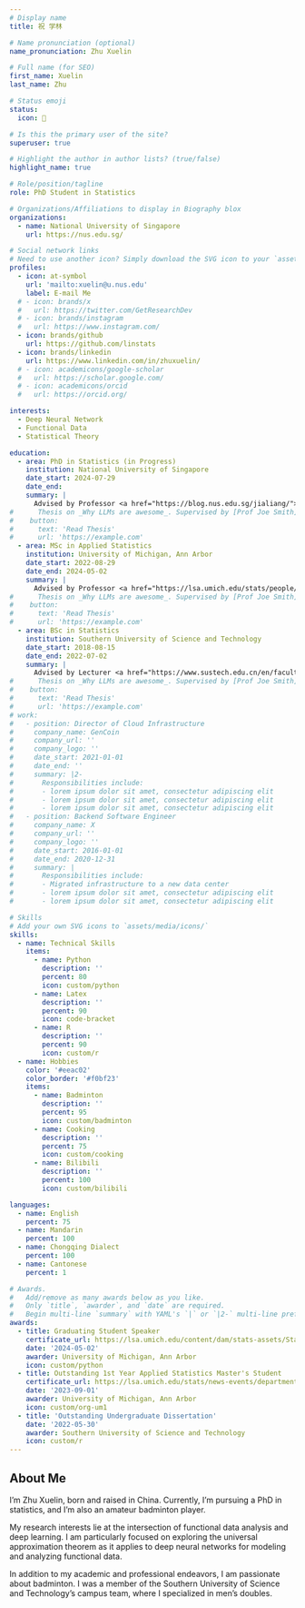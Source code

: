 ```yaml
---
# Display name
title: 祝 学林

# Name pronunciation (optional)
name_pronunciation: Zhu Xuelin

# Full name (for SEO)
first_name: Xuelin
last_name: Zhu

# Status emoji
status:
  icon: 🏸

# Is this the primary user of the site?
superuser: true

# Highlight the author in author lists? (true/false)
highlight_name: true

# Role/position/tagline
role: PhD Student in Statistics

# Organizations/Affiliations to display in Biography blox
organizations:
  - name: National University of Singapore
    url: https://nus.edu.sg/

# Social network links
# Need to use another icon? Simply download the SVG icon to your `assets/media/icons/` folder.
profiles:
  - icon: at-symbol
    url: 'mailto:xuelin@u.nus.edu'
    label: E-mail Me
  # - icon: brands/x
  #   url: https://twitter.com/GetResearchDev
  # - icon: brands/instagram
  #   url: https://www.instagram.com/
  - icon: brands/github
    url: https://github.com/linstats
  - icon: brands/linkedin
    url: https://www.linkedin.com/in/zhuxuelin/
  # - icon: academicons/google-scholar
  #   url: https://scholar.google.com/
  # - icon: academicons/orcid
  #   url: https://orcid.org/

interests:
  - Deep Neural Network
  - Functional Data
  - Statistical Theory

education:
  - area: PhD in Statistics (in Progress)
    institution: National University of Singapore
    date_start: 2024-07-29
    date_end: 
    summary: |
      Advised by Professor <a href="https://blog.nus.edu.sg/jialiang/">Li Jialiang</a>
#      Thesis on _Why LLMs are awesome_. Supervised by [Prof Joe Smith](https://example.com). Presented papers at 5 IEEE conferences with the contributions being published in 2 Springer journals.
#    button:
#      text: 'Read Thesis'
#      url: 'https://example.com'
  - area: MSc in Applied Statistics
    institution: University of Michigan, Ann Arbor
    date_start: 2022-08-29
    date_end: 2024-05-02
    summary: |
      Advised by Professor <a href="https://lsa.umich.edu/stats/people/faculty/thsing.html">Tailen Hsing</a>
#      Thesis on _Why LLMs are awesome_. Supervised by [Prof Joe Smith](https://example.com). Presented papers at 5 IEEE conferences with the contributions being published in 2 Springer journals.
#    button:
#      text: 'Read Thesis'
#      url: 'https://example.com'
  - area: BSc in Statistics
    institution: Southern University of Science and Technology
    date_start: 2018-08-15
    date_end: 2022-07-02
    summary: |
      Advised by Lecturer <a href="https://www.sustech.edu.cn/en/faculties/xucong.html">Xu Cong</a>
#      Thesis on _Why LLMs are awesome_. Supervised by [Prof Joe Smith](https://example.com). Presented papers at 5 IEEE conferences with the contributions being published in 2 Springer journals.
#    button:
#      text: 'Read Thesis'
#      url: 'https://example.com'
# work:
#   - position: Director of Cloud Infrastructure
#     company_name: GenCoin
#     company_url: ''
#     company_logo: ''
#     date_start: 2021-01-01
#     date_end: ''
#     summary: |2-
#       Responsibilities include:
#       - lorem ipsum dolor sit amet, consectetur adipiscing elit
#       - lorem ipsum dolor sit amet, consectetur adipiscing elit
#       - lorem ipsum dolor sit amet, consectetur adipiscing elit
#   - position: Backend Software Engineer
#     company_name: X
#     company_url: ''
#     company_logo: ''
#     date_start: 2016-01-01
#     date_end: 2020-12-31
#     summary: |
#       Responsibilities include:
#       - Migrated infrastructure to a new data center
#       - lorem ipsum dolor sit amet, consectetur adipiscing elit
#       - lorem ipsum dolor sit amet, consectetur adipiscing elit

# Skills
# Add your own SVG icons to `assets/media/icons/`
skills:
  - name: Technical Skills
    items:
      - name: Python
        description: ''
        percent: 80
        icon: custom/python
      - name: Latex
        description: ''
        percent: 90
        icon: code-bracket
      - name: R
        description: ''
        percent: 90
        icon: custom/r
  - name: Hobbies
    color: '#eeac02'
    color_border: '#f0bf23'
    items:
      - name: Badminton
        description: ''
        percent: 95
        icon: custom/badminton
      - name: Cooking
        description: ''
        percent: 75
        icon: custom/cooking
      - name: Bilibili
        description: ''
        percent: 100
        icon: custom/bilibili

languages:
  - name: English
    percent: 75
  - name: Mandarin
    percent: 100
  - name: Chongqing Dialect
    percent: 100
  - name: Cantonese 
    percent: 1

# Awards.
#   Add/remove as many awards below as you like.
#   Only `title`, `awarder`, and `date` are required.
#   Begin multi-line `summary` with YAML's `|` or `|2-` multi-line prefix and indent 2 spaces below.
awards:
  - title: Graduating Student Speaker
    certificate_url: https://lsa.umich.edu/content/dam/stats-assets/StatsPDF/2024-masters-program.pdf
    date: '2024-05-02'
    awarder: University of Michigan, Ann Arbor
    icon: custom/python
  - title: Outstanding 1st Year Applied Statistics Master's Student
    certificate_url: https://lsa.umich.edu/stats/news-events/departmental-awards.html
    date: '2023-09-01'
    awarder: University of Michigan, Ann Arbor
    icon: custom/org-um1
  - title: 'Outstanding Undergraduate Dissertation'
    date: '2022-05-30'
    awarder: Southern University of Science and Technology
    icon: custom/r
---
```


## About Me

I’m Zhu Xuelin, born and raised in China. Currently, I’m pursuing a PhD in statistics, and I’m also an amateur badminton player.

My research interests lie at the intersection of functional data analysis and deep learning. I am particularly focused on exploring the universal approximation theorem as it applies to deep neural networks for modeling and analyzing functional data.

In addition to my academic and professional endeavors, I am passionate about badminton. I was a member of the Southern University of Science and Technology’s campus team, where I specialized in men’s doubles.